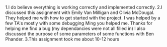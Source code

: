 1.I do believe everything is working correctly and implemented correctly. 
2.I discussed this assignment with Emily Van Milligan and Olivia McDougal. They helped me with how to get started with the project.
I was helped by a few TA's mostly with some debugging
Ming you helped me. Thanks for helping me find a bug (my dependancies were not all filled in)
I also discussed the purpose of some parameters of some functions with Ben Phander.
3.This assignment took me about 10-12 hours

